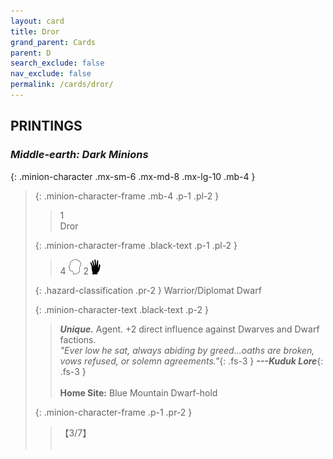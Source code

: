 ```yaml
---
layout: card
title: Dror
grand_parent: Cards
parent: D
search_exclude: false
nav_exclude: false
permalink: /cards/dror/
---
```


## PRINTINGS


### _Middle-earth: Dark Minions_

{: .minion-character .mx-sm-6 .mx-md-8 .mx-lg-10 .mb-4 }
> {: .minion-character-frame .mb-4 .p-1 .pl-2 }
> > <div class="hazard-mp">1</div>
> > <div class="card-name">Dror</div>
>
> {: .minion-character-frame .black-text .p-1 .pl-2 }
> > 4 ![](/assets/images/mind.svg) 2![](/assets/images/di.svg)
>
> {: .hazard-classification .pr-2 }
> Warrior/Diplomat Dwarf
>
> {: .minion-character-text .black-text .p-2 }
> > _**Unique.**_ Agent. +2 direct influence against Dwarves and Dwarf factions. <br>_"Ever low he sat, always abiding by greed...oaths are broken, vows refused, or solemn agreements."_{: .fs-3 } ***---&#65279;Kuduk Lore***{: .fs-3 }  <br><br>**Home Site:** Blue Mountain Dwarf-hold  
>
> {: .minion-character-frame .p-1 .pr-2 }
> > <div class="card-shield">【3/7】</div>
> > <div class="card-corruption-white">&nbsp;</div>
